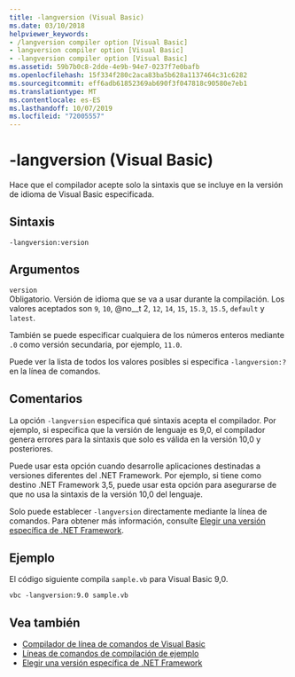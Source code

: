 ```yaml
---
title: -langversion (Visual Basic)
ms.date: 03/10/2018
helpviewer_keywords:
- /langversion compiler option [Visual Basic]
- langversion compiler option [Visual Basic]
- -langversion compiler option [Visual Basic]
ms.assetid: 59b7b0c8-2dde-4e9b-94e7-0237f7e0bafb
ms.openlocfilehash: 15f334f280c2aca83ba5b628a1137464c31c6282
ms.sourcegitcommit: eff6adb61852369ab690f3f047818c90580e7eb1
ms.translationtype: MT
ms.contentlocale: es-ES
ms.lasthandoff: 10/07/2019
ms.locfileid: "72005557"
---
```

# <a name="-langversion-visual-basic"></a>-langversion (Visual Basic)
Hace que el compilador acepte solo la sintaxis que se incluye en la versión de idioma de Visual Basic especificada.  
  
## <a name="syntax"></a>Sintaxis  
  
```console  
-langversion:version  
```  
  
## <a name="arguments"></a>Argumentos  
 `version`  
 Obligatorio. Versión de idioma que se va a usar durante la compilación. Los valores aceptados son `9`, `10`, @no__t 2, `12`, `14`, `15`, `15.3`, `15.5`, `default` y `latest`.

 También se puede especificar cualquiera de los números enteros mediante `.0` como versión secundaria, por ejemplo, `11.0`.

 Puede ver la lista de todos los valores posibles si especifica `-langversion:?` en la línea de comandos.  
  
## <a name="remarks"></a>Comentarios  
 La opción `-langversion` especifica qué sintaxis acepta el compilador. Por ejemplo, si especifica que la versión de lenguaje es 9,0, el compilador genera errores para la sintaxis que solo es válida en la versión 10,0 y posteriores.  
  
 Puede usar esta opción cuando desarrolle aplicaciones destinadas a versiones diferentes del .NET Framework. Por ejemplo, si tiene como destino .NET Framework 3,5, puede usar esta opción para asegurarse de que no usa la sintaxis de la versión 10,0 del lenguaje.  
  
 Solo puede establecer `-langversion` directamente mediante la línea de comandos. Para obtener más información, consulte [Elegir una versión específica de .NET Framework](/visualstudio/ide/targeting-a-specific-dotnet-framework-version).  
  
## <a name="example"></a>Ejemplo  
 El código siguiente compila `sample.vb` para Visual Basic 9,0.  
  
```console  
vbc -langversion:9.0 sample.vb  
```  
  
## <a name="see-also"></a>Vea también

- [Compilador de línea de comandos de Visual Basic](../../../visual-basic/reference/command-line-compiler/index.md)
- [Líneas de comandos de compilación de ejemplo](../../../visual-basic/reference/command-line-compiler/sample-compilation-command-lines.md)
- [Elegir una versión específica de .NET Framework](/visualstudio/ide/targeting-a-specific-dotnet-framework-version)
